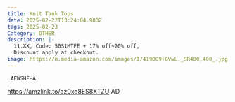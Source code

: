 ```yaml
---
title: Knit Tank Tops
date: 2025-02-22T13:24:04.903Z
tags: 2025-02-23
Category: OTHER
description: |-
  11.XX, Code: 50S1MTFE + 17% off~20% off,
  Discount apply at checkout.
image: https://m.media-amazon.com/images/I/419DG9+GVwL._SR400,400_.jpg
---
```

<pre class="language-javascript"><code

class="language-javascript"> AFWSHFHA</code></pre>

https://amzlink.to/az0xe8ES8XTZU   AD